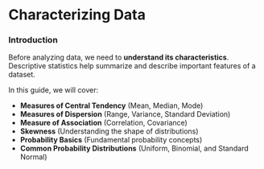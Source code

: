 # Characterizing Data

### **Introduction**

Before analyzing data, we need to **understand its characteristics**. Descriptive statistics help summarize and describe important features of a dataset.

In this guide, we will cover:

* **Measures of Central Tendency** (Mean, Median, Mode)
* **Measures of Dispersion** (Range, Variance, Standard Deviation)
* **Measure of Association** (Correlation, Covariance)
* **Skewness** (Understanding the shape of distributions)
* **Probability Basics** (Fundamental probability concepts)
* **Common Probability Distributions** (Uniform, Binomial, and Standard Normal)

###





